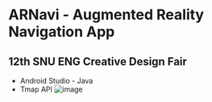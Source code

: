 # ARNavi - Augmented Reality Navigation App
## 12th SNU ENG Creative Design Fair
- Android Studio - Java
- Tmap API
![image](https://github.com/user-attachments/assets/7eb8df2a-5506-4882-aaca-4d616c1f4515)
